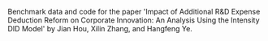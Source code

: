 Benchmark data and code for the paper 'Impact of Additional R&D Expense Deduction Reform on Corporate Innovation: An Analysis Using the Intensity DID Model' by Jian Hou, Xilin Zhang, and Hangfeng Ye.
